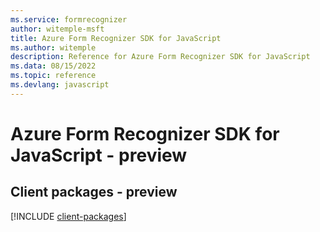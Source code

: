 ```yaml
---
ms.service: formrecognizer
author: witemple-msft
title: Azure Form Recognizer SDK for JavaScript
ms.author: witemple
description: Reference for Azure Form Recognizer SDK for JavaScript
ms.data: 08/15/2022
ms.topic: reference
ms.devlang: javascript
---
```

# Azure Form Recognizer SDK for JavaScript - preview

## Client packages - preview
[!INCLUDE [client-packages](form-recognizer-client-index.md)]